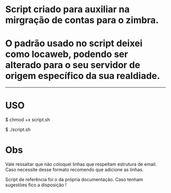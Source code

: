 # Script criado para auxiliar na mirgração de contas para o zimbra.
# O padrão usado no script deixei como locaweb, podendo ser alterado para o seu servidor de origem específico da sua realdiade. 
_____________________________________________________________________________________________________
# USO 
$ chmod +x script.sh

$ ./script.sh

# Obs
Vale ressaltar que não coloquei linhas que respeitam estrutura de email. Caso necessite desse formato recomendo que adicione as linhas. 


Script de referência foi o da própria documentação. Caso tenham sugestões fico a disposição !
